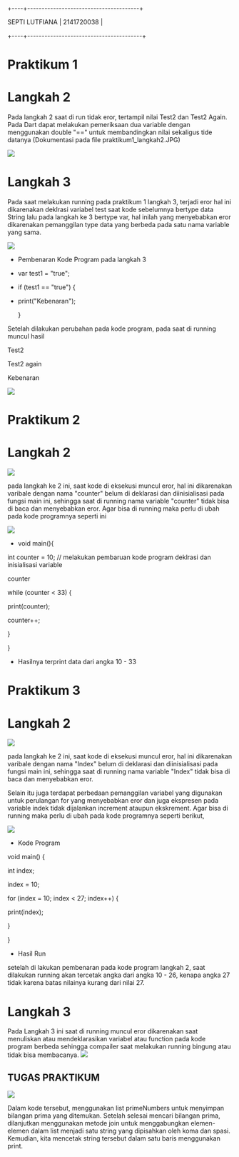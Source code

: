 +----+---------------------------------------+

SEPTI LUTFIANA 
| 2141720038                                 |

+----+----------------------------------------+
# Praktikum 1 
# Langkah 2

Pada langkah 2 saat di run tidak eror, tertampil nilai Test2 dan Test2 Again. Pada Dart dapat melakukan pemeriksaan dua variable dengan menggunakan double "==" untuk membandingkan nilai sekaligus tide datanya
(Dokumentasi pada file praktikum1_langkah2.JPG)

![](docs/praktikum1_langkah2.JPG)

# Langkah 3

Pada saat melakukan running pada praktikum 1 langkah 3, terjadi eror hal ini dikarenakan deklrasi variabel test saat kode sebelumnya bertype data String lalu pada langkah ke 3 bertype var, hal inilah yang menyebabkan eror dikarenakan pemanggilan type data yang berbeda pada satu nama variable yang sama.

![](docs/praktikum1_langkah3.JPG)

* Pembenaran Kode Program pada langkah 3

- var test1 = "true"; 

- if (test1 == "true") { 

- print("Kebenaran");

   }

Setelah dilakukan perubahan pada kode program, pada saat di running muncul hasil

Test2

Test2 again

Kebenaran

![](docs/praktikum1_langkah3_Pembenaran.JPG)

# Praktikum 2
# Langkah 2

![](docs/Praktikum2_Langkah2.JPG)

pada langkah ke 2 ini, saat kode di eksekusi muncul eror, hal ini dikarenakan varibale dengan nama "counter" belum di deklarasi dan diinisialisasi pada fungsi main ini, sehingga saat di running nama variable "counter" tidak bisa di baca dan menyebabkan eror. Agar bisa di running maka perlu di ubah pada kode programnya seperti ini

![](docs/Praktikum2_Langkah2_Pembenaran.JPG)
 
 - void main(){
  
  int counter = 10; // melakukan pembaruan kode program  deklrasi dan inisialisasi variable 
                    
counter
  
  while (counter < 33) {
  
  print(counter);
  
  counter++;

}

}

- Hasilnya
terprint data dari angka 10 - 33

# Praktikum 3

# Langkah 2

![](docs/praktikum3_Langkah2.JPG)

pada langkah ke 2 ini, saat kode di eksekusi muncul eror, hal ini dikarenakan varibale dengan nama "Index" belum di deklarasi dan diinisialisasi pada fungsi main ini, sehingga saat di running nama variable "Index" tidak bisa di baca dan menyebabkan eror. 

Selain itu juga terdapat perbedaan pemanggilan variabel yang digunakan untuk perulangan for yang menyebabkan eror dan juga ekspresen pada variable indek tidak dijalankan increment ataupun ekskrement. Agar bisa di running maka perlu di ubah pada kode programnya seperti berikut,

![](docs/praktikum3_Langkah2_Pembenaran.JPG)
- Kode Program

void main() {

  int index;

  index = 10;

  for (index = 10; index < 27; index++) {

  print(index);

}

}

- Hasil Run

setelah di lakukan pembenaran pada kode program langkah 2, saat dilakukan running akan tercetak angka dari angka 10 - 26, kenapa angka 27 tidak karena batas nilainya kurang dari nilai 27.

# Langkah 3
Pada Langkah 3 ini saat di running muncul eror dikarenakan saat menuliskan atau mendeklarasikan variabel atau function pada kode program berbeda sehingga compailer saat melakukan running bingung atau tidak bisa membacanya.
![](docs/Praktikum3_Langkah3_Pembenaran.JPG)

## TUGAS PRAKTIKUM 

![](docs/Tugas_Praktikum.JPG)

Dalam kode tersebut, menggunakan list primeNumbers untuk menyimpan bilangan prima yang ditemukan. Setelah selesai mencari bilangan prima, dilanjutkan menggunakan metode join untuk menggabungkan elemen-elemen dalam list menjadi satu string yang dipisahkan oleh koma dan spasi. Kemudian, kita mencetak string tersebut dalam satu baris menggunakan print.
